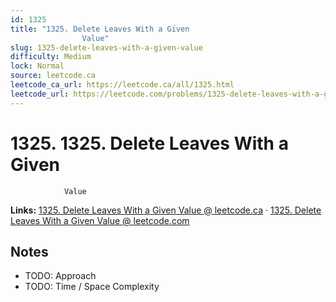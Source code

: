 ```yaml
--- 
id: 1325
title: "1325. Delete Leaves With a Given
                Value"
slug: 1325-delete-leaves-with-a-given-value
difficulty: Medium
lock: Normal
source: leetcode.ca
leetcode_ca_url: https://leetcode.ca/all/1325.html
leetcode_url: https://leetcode.com/problems/1325-delete-leaves-with-a-given-value/
---
```


# 1325. 1325. Delete Leaves With a Given
                Value

**Links:** [1325. Delete Leaves With a Given
                Value @ leetcode.ca](https://leetcode.ca/all/1325.html) · [1325. Delete Leaves With a Given
                Value @ leetcode.com](https://leetcode.com/problems/1325-delete-leaves-with-a-given-value/)

## Notes
- TODO: Approach
- TODO: Time / Space Complexity
